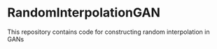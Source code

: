# RandomInterpolationGAN
This repository contains code for constructing random interpolation in GANs
